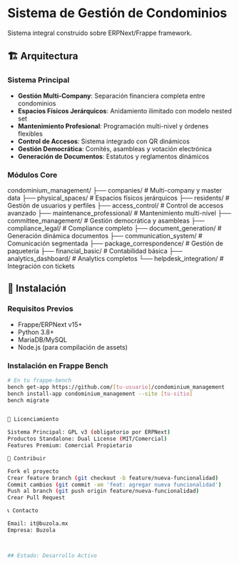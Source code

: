 # Sistema de Gestión de Condominios
Sistema integral construido sobre ERPNext/Frappe framework.

## 🏗️ Arquitectura

### Sistema Principal
- **Gestión Multi-Company**: Separación financiera completa entre condominios
- **Espacios Físicos Jerárquicos**: Anidamiento ilimitado con modelo nested set
- **Mantenimiento Profesional**: Programación multi-nivel y órdenes flexibles
- **Control de Accesos**: Sistema integrado con QR dinámicos
- **Gestión Democrática**: Comités, asambleas y votación electrónica
- **Generación de Documentos**: Estatutos y reglamentos dinámicos


### Módulos Core
condominium_management/
├── companies/              # Multi-company y master data
├── physical_spaces/        # Espacios físicos jerárquicos
├── residents/              # Gestión de usuarios y perfiles
├── access_control/         # Control de accesos avanzado
├── maintenance_professional/ # Mantenimiento multi-nivel
├── committee_management/   # Gestión democrática y asambleas
├── compliance_legal/       # Compliance completo
├── document_generation/    # Generación dinámica documentos
├── communication_system/   # Comunicación segmentada
├── package_correspondence/ # Gestión de paquetería
├── financial_basic/        # Contabilidad básica
├── analytics_dashboard/    # Analytics completos
└── helpdesk_integration/   # Integración con tickets

## 🚀 Instalación

### Requisitos Previos
- Frappe/ERPNext v15+
- Python 3.8+
- MariaDB/MySQL
- Node.js (para compilación de assets)

### Instalación en Frappe Bench
```bash
# En tu frappe-bench
bench get-app https://github.com/[tu-usuario]/condominium_management
bench install-app condominium_management --site [tu-sitio]
bench migrate


📄 Licenciamiento

Sistema Principal: GPL v3 (obligatorio por ERPNext)
Productos Standalone: Dual License (MIT/Comercial)
Features Premium: Comercial Propietario

🤝 Contribuir

Fork el proyecto
Crear feature branch (git checkout -b feature/nueva-funcionalidad)
Commit cambios (git commit -am 'feat: agregar nueva funcionalidad')
Push al branch (git push origin feature/nueva-funcionalidad)
Crear Pull Request

📞 Contacto

Email: it@buzola.mx
Empresa: Buzola



## Estado: Desarrollo Activo
